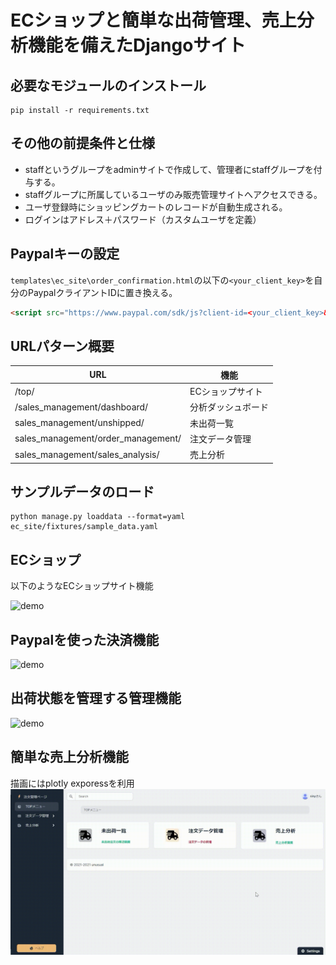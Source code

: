# ECショップと簡単な出荷管理、売上分析機能を備えたDjangoサイト

## 必要なモジュールのインストール

```console
pip install -r requirements.txt
```

## その他の前提条件と仕様

- staffというグループをadminサイトで作成して、管理者にstaffグループを付与する。
- staffグループに所属しているユーザのみ販売管理サイトへアクセスできる。
- ユーザ登録時にショッピングカートのレコードが自動生成される。
- ログインはアドレス＋パスワード（カスタムユーザを定義）

## Paypalキーの設定

`templates\ec_site\order_confirmation.html`の以下の`<your_client_key>`を自分のPaypalクライアントIDに置き換える。

```html
<script src="https://www.paypal.com/sdk/js?client-id=<your_client_key>&currency=JPY"></script>
```


## URLパターン概要


| URL  | 機能  |
| ------------ | ------------ |
|/top/  | ECショップサイト |
|/sales_management/dashboard/ | 分析ダッシュボード  |
|sales_management/unshipped/ | 未出荷一覧  |
|sales_management/order_management/ | 注文データ管理  |
|sales_management/sales_analysis/ |売上分析  |

## サンプルデータのロード

```console
python manage.py loaddata --format=yaml ec_site/fixtures/sample_data.yaml
```


## ECショップ

以下のようなECショップサイト機能

![demo](https://github.com/sinjorjob/product_sales_site/blob/master/images/ec-shop.gif)

## Paypalを使った決済機能
![demo](https://github.com/sinjorjob/product_sales_site/blob/master/images/ec-shop-kessai_1.gif)


## 出荷状態を管理する管理機能
![demo](https://github.com/sinjorjob/product_sales_site/blob/master/images/ec-shop-management.gif)



## 簡単な売上分析機能
描画にはplotly exporessを利用
![demo](https://github.com/sinjorjob/product_sales_site/blob/master/images/ec-shop-analysis.gif)


